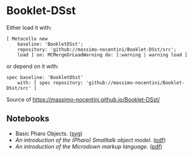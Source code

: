 # Booklet-DSst

Either load it with:

```smalltalk
[ Metacello new
    baseline: 'BookletDSst';
    repository: 'github://massimo-nocentini/Booklet-DSst/src';
    load ] on: MCMergeOrLoadWarning do: [:warning | warning load ]
```

or depend on it with:

```smalltalk
spec baseline: 'BookletDSst'
	with: [ spec repository: 'github://massimo-nocentini/Booklet-DSst/src' ]
```


Source of https://massimo-nocentini.github.io/Booklet-DSst/

## Notebooks

- Basic Pharo Objects. ([svg](https://github.com/massimo-nocentini/Booklet-DSst/releases/latest/download/BookletDSstTest-testBasicObjectsNotebook.pdf))
- _An introduction of the (Pharo) Smalltalk object model._ ([pdf](https://github.com/massimo-nocentini/Booklet-DSst/raw/master/images/BookletDSstTest-testBasicObjectsNotebook.pdf))
- _An introduction of the *Microdown* markup language._ ([pdf](https://github.com/massimo-nocentini/Booklet-DSst/raw/master/images/BookletDSstTest-testMicrodownNotebook.pdf))

